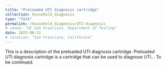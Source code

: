 ```yaml
---
title: "Preloaded UTI diagnosis cartridge"
collection: household_diagnosis
type: "Talk"
permalink: /household_diagnosis/UTI-diagnosis
# venue: "UC San Francisco, Department of Testing"
date: 2023-08-31
# location: "San Francisco, California"
---
```


This is a description of the preloaded UTI diagnosis cartridge.
Preloaded UTI diagnosis cartridge is a cartridge that can be used to diagnose UTI... To be continued.

